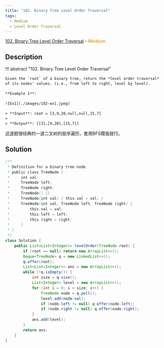 ```yaml
---
title: "102. Binary Tree Level Order Traversal"
tags:
  - Medium
  - Level Order Traversal
---
```


[102. Binary Tree Level Order Traversal](https://leetcode.com/problems/binary-tree-level-order-traversal/) - <span style="color: #f7a43e; font-weight: bold">Medium</span>

## Description

!!! abstract "102. Binary Tree Level Order Traversal"

    Given the `root` of a binary tree, return the *level order traversal* of its nodes' values. (i.e., from left to right, level by level).

    **Example 1**:

    ![Ex1](./images/102-ex1.jpeg)

    > **Input**: root = [3,9,20,null,null,15,7]
    >
    > **Output**: [[3],[9,20],[15,7]]

这道题很经典的一道二叉树的层序遍历，套用BFS模版就行。

## Solution

```java
/**
 * Definition for a binary tree node.
 * public class TreeNode {
 *     int val;
 *     TreeNode left;
 *     TreeNode right;
 *     TreeNode() {}
 *     TreeNode(int val) { this.val = val; }
 *     TreeNode(int val, TreeNode left, TreeNode right) {
 *         this.val = val;
 *         this.left = left;
 *         this.right = right;
 *     }
 * }
 */
class Solution {
    public List<List<Integer>> levelOrder(TreeNode root) {
        if (root == null) return new ArrayList<>();
        Deque<TreeNode> q = new LinkedList<>();
        q.offer(root);
        List<List<Integer>> ans = new ArrayList<>();
        while (!q.isEmpty()) {
            int size = q.size();
            List<Integer> level = new ArrayList<>();
            for (int i = 0; i < size; i++) {
                TreeNode node = q.poll();
                level.add(node.val);
                if (node.left != null) q.offer(node.left);
                if (node.right != null) q.offer(node.right);
            }
            ans.add(level);
        }
        return ans;
    }
}
```